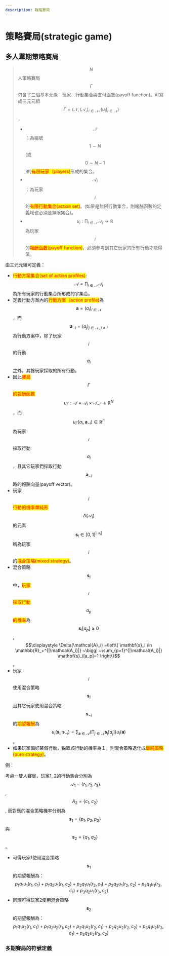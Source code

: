 ```yaml
---
description: 戰略賽局
---
```


# 策略賽局(strategic game)

## 多人單期策略賽局

> $$N$$人策略賽局$$\Gamma$$包含了三個基本元素：玩家、行動集合與支付函數(payoff function)。可寫成三元元組 $$\Gamma=(\mathcal{N}, (\mathcal{A_i})_{i \in \mathcal{N}}, (u_i)_{i \in \mathcal{N}})$$，
>
> * $$\mathcal{N}$$：為編號$$1 \sim N$$(或$$0 \sim N-1$$)的<mark style="color:red;">有限玩家（players)</mark>形成的集合。
> * $$\mathcal{A}_i$$：為玩家$$i$$的<mark style="color:red;">有限行動集合(action set)</mark>。(如果是無限行動集合，則報酬函數的定義域也必須是無限集合)。
> * $$u_i: \prod_{i\in \mathcal{N}} \mathcal{A}_i \rightarrow \mathbb{R}$$為玩家$$i$$的<mark style="color:red;">報酬函數(payoff function)</mark>，必須參考到其它玩家的所有行動才能得值。

由三元元組可定義：

* <mark style="color:red;">行動方案集合(set of action profiles)</mark>: $$\mathcal{A} = \prod_{i \in \mathcal{N}} \mathcal{A}_i$$為所有玩家的行動集合所形成的宇集合。
* 定義行動方案內的<mark style="color:red;">行動方案（action profile)</mark>為$$\mathbf{a} =(a_i)_{i \in \mathcal{N}}$$，而$$\mathbf{a}_{-i} =(a_j)_{j \in \mathcal{N},~ j \neq i}$$為行動方案中，除了玩家$$i$$的行動$$a_i$$之外，其餘玩家採取的所有行動。
* 因此<mark style="color:red;">賽局</mark>$$\Gamma$$<mark style="color:red;">的報酬函數</mark>$$u_\Gamma: \mathcal{A} \equiv \mathcal{A}_i \times \mathcal{A}_{-i} \rightarrow \mathbb{R}^N$$，而$$u_\Gamma(a_i, \mathbf{a}_{-i}) \in \mathbb{R}^n$$為玩家$$i$$採取行動$$a_i$$，且其它玩家們採取行動$$\mathbf{a}_{-i}$$時的報酬向量(payoff vector)。
* 玩家$$i$$<mark style="color:red;">行動的機率單純形</mark>$$\Delta (\mathcal{A}_i)$$的元素$$\mathbf{s}_i \in [0,1]^{|\mathcal{A}_i|}$$稱為玩家$$i$$的<mark style="color:red;">混合策略(mixed strategy)</mark>。
* 混合策略$$\mathbf{s}_i$$中，<mark style="color:red;">玩家</mark>$$i$$<mark style="color:red;">採取行動</mark>$$a_p$$<mark style="color:red;">的機率</mark>為$$\mathbf{s}_i[a_p] \geq 0$$, $$\displaystyle \Delta(\mathcal{A}_i) =\left\{ \mathbf{s}_i \in \mathbb{R}_+^{|\mathcal{A_i}|} ~\bigg| ~\sum_{p=1}^{|\mathcal{A_i}|} \mathbf{s}_i[a_p]=1 \right\}$$。
* 玩家$$i$$使用混合策略$$\mathbf{s}_i$$且其它玩家使用混合策略$$\mathbf{s}_{-i}$$的<mark style="color:red;">期望報酬</mark>為$$\displaystyle  u_i(\mathbf{s}_i, \mathbf{s}_{-i}) = \sum_{\mathbf{a} \in \mathcal{A}} \left( \prod_{j \in \mathcal{N}} \mathbf{s}_j[a_j] \right) u_i(\mathbf{a})$$。
* 如果玩家偏好某個行動，採取該行動的機率為１，則混合策略退化成<mark style="color:red;">單純策略(pure strategy)</mark>。&#x20;

例：

考慮一雙人賽局，玩家1, 2的行動集合分別為$$\mathcal{A}_1=\{r_1, r_2, r_3\}$$, $$A_2 =\{c_1, c_2 \}$$, 而對應的混合策略機率分別為$$\mathbf{s}_1=\{p_1, p_2, p_3\}$$與$$\mathbf{s}_2=\{q_1, q_2\}$$。

* 可得玩家1使用混合策略$$\mathbf{s}_1$$​的期望報酬為：$$p_1 q_1 u_1(r_1, c_1) + p_1 q_2 u_1(r_1, c_2) + p_2 q_1 u_1(r_2, c_1) + p_2 q_2 u_1 (r_2, c_2 ) + p_3 q_1 u_1(r_3, c_1) + p_3 q_2 u_1 (r_3, c_2)$$
* 同理可得玩家2使用混合策略$$\mathbf{s}_2$$的期望報酬為：$$p_1 q_1 u_2(r_1, c_1) + p_1 q_2 u_2(r_1, c_2) +  p_2 q_1 u_2(r_2, c_1) + p_2 q_2 u_2(r_2, c_2) +  p_3 q_1 u_2(r_3, c_1) + p_3 q_2 u_2(r_3, c_2)$$

### 多期賽局的符號定義
